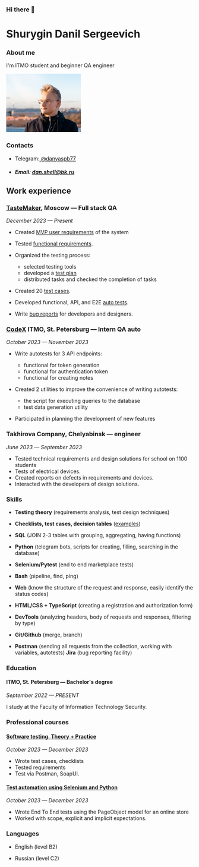 ### Hi there 👋

# Shurygin Danil Sergeevich



### About me

I'm ITMO student and beginner QA engineer 

![Shurygin Danil Sergeevich](./assets/image.png)

### Contacts

*  Telegram:[ @danyaspb77](https://t.me/danyaSPB77)

* ##### Email: dan.shell@bk.ru

## Work experience

### [TasteMaker](https://github.com/Danspb77/TasteMaker_code), Moscow — Full stack QA

*December 2023 — Present*

* Created [MVP user requirements](https://github.com/Danspb77/Requirements-for-TasteMaker/wiki/User-Requirements)  of the system
*  Tested [functional requirements](https://github.com/Danspb77/Requirements-for-TasteMaker/wiki/Functional-requirements).


  

*   Organized the testing process: 
    *   selected testing tools
    *   developed a [test plan](https://github.com/Danspb77/Requirements-for-TasteMaker/wiki/Test-plan)
    *    distributed tasks and checked the completion of tasks
  
* Created 20 [test cases](https://app.qase.io/project/TM).
*  Developed functional, API, and E2E [auto tests](https://github.com/Danspb77/TasteMaker_code).
*  Write [bug reports](https://app.qase.io/defect/TM?status=%5B0%5D&page=1) for developers and designers.

### [CodeX](https://codex.so/) ITMO, St. Petersburg — Intern QA auto

*October 2023 — November 2023*

* Write autotests for  3 API endpoints:
   * functional for token generation
    * functional for authentication token
    * functional for creating notes

  
* Created 2 utilities to improve the convenience of writing autotests:
  * the script for executing queries to the database
  * test data generation utility
* Participated in planning the development of new features

### Takhirova Company, Chelyabinsk — engineer

*June 2023 — September 2023*

* Tested technical requirements  and design solutions for school on 1100 students
* Tests of electrical devices.
* Created reports on defects in requirements and devices. 
* Interacted with the developers of design solutions.

### Skills

* **Testing theory** (requirements analysis, test design techniques)

* **Checklists, test cases, decision tables** ([examples](https://drive.google.com/drive/folders/1HPf2fpdqy8KYaeM6nwCcDHpQvizsNl0Y?usp=drive_link))

 * **SQL** (JOIN 2-3 tables with grouping, aggregating, having functions)


  
* **Python** (telegram bots, scripts for creating, filling, searching in the database)
  
* **Selenium/Pytest** (end to end marketplace tests)

* **Bash** (pipeline, find, ping)
* **Web** (know the structure of the request and response, easily identify the status codes)
* **HTML/CSS + TypeScript** (creating a registration and authorization form)
* **DevTools** (analyzing headers, body of requests and responses, filtering by type)
*  **Git/Github** (merge, branch)
* **Postman** (sending all requests from the collection, working with variables, autotests)
 **Jira** (bug reporting facility)

### Education


#### ITMO, St. Petersburg — Bachelor's degree

*September 2022 — PRESENT*

I study at the Faculty of Information Technology Security.

### Professional courses

#### [ Software testing. Theory + Practice](https://drive.google.com/file/d/1yLjgC-HB9Ee7y7s4OXgqztSOU7VpT9nD/view?usp=drive_link)

*October 2023 — December 2023*

* Wrote test cases, checklists
* Tested requirements
*  Test via Postman, SoapUI.
  
#### [Test automation using Selenium and Python](https://drive.google.com/file/d/10Mlk0SyBs9gBXmiWct8QdQi9cwCG73Xz/view?usp=drive_link)

*October 2023 — December 2023*
* Wrote End To End tests using the PageObject model for an online store
* Worked with scope, explicit and implicit expectations.

### Languages

* English (level B2)

* Russian (level C2)


<!--
**Danspb77/Danspb77** is a ✨ _special_ ✨ repository because its `README.md` (this file) appears on your GitHub profile.

Here are some ideas to get you started:

- 🔭 I’m currently working on ...
- 🌱 I’m currently learning ...
- 👯 I’m looking to collaborate on ...
- 🤔 I’m looking for help with ...
- 💬 Ask me about ...
- 📫 How to reach me: ...
- 😄 Pronouns: ...
- ⚡ Fun fact: ...
-->
